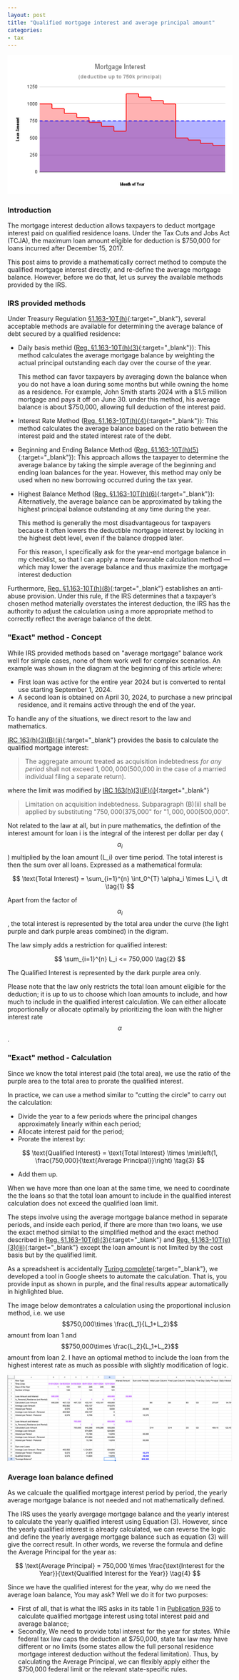 ```yaml
---
layout: post
title: "Qualified mortgage interest and average principal amount"
categories:
- tax
---
```


<img src="/assets/images/20250426-mortgage-interest.png"/>

### Introduction

The mortgage interest deduction allows taxpayers to deduct mortgage interest
paid on qualified residence loans. Under the Tax Cuts and Jobs Act (TCJA), the
maximum loan amount eligible for deduction is $750,000 for loans incurred after
December 15, 2017.

This post aims to provide a mathematically correct method to compute the
qualified mortgage interest directly, and re-define the average mortgage balance.
However, before we do that, let us survey the available methods provided by the
IRS.

### IRS provided methods

Under Treasury Regulation [§1.163-10T(h)][reg163]{:target="_blank"},
several acceptable methods are available for determining the average balance of debt secured by a qualified residence:

- Daily basis methid ([Reg. §1.163-10T(h)(3)][reg163]{:target="_blank"}): This method calculates the
  average mortgage balance by weighting the actual principal outstanding each
  day over the course of the year.

  This method can favor taxpayers
  by averaging down the balance when you do not have a loan during some months but
  while owning the home as a residence. For example, John Smith starts 2024 with a $1.5 million mortgage and pays it off on June 30.
  under this method, his average balance is about $750,000, allowing full deduction of the interest paid.

- Interest Rate Method ([Reg. §1.163-10T(h)(4)][reg163]{:target="_blank"}): This method calculates the
  average balance based on the ratio between the interest paid and the stated interest rate of the debt.

- Beginning and Ending Balance Method ([Reg. §1.163-10T(h)(5)][reg163]{:target="_blank"}): This approach
  allows the taxpayer to determine the average balance by taking the simple
  average of the beginning and ending loan balances for the year. However, this
  method may only be used when no new borrowing occurred during the tax year.

- Highest Balance Method ([Reg. §1.163-10T(h)(6)][reg163]{:target="_blank"}): Alternatively, the average
  balance can be approximated by taking the highest principal balance outstanding at any time during the year.

  This method is generally the most disadvantageous for taxpayers because it
  often lowers the deductible mortgage interest by locking in the highest debt
  level, even if the balance dropped later.

  For this reason, I specifically ask for the year-end mortgage balance in my
  checklist, so that I can apply a more favorable calculation method — which may
  lower the average balance and thus maximize the mortgage interest deduction

Furthermore, [Reg. §1.163-10T(h)(8)][reg163]{:target="_blank"} establishes an anti-abuse provision. Under
this rule, if the IRS determines that a taxpayer’s chosen method materially
overstates the interest deduction, the IRS has the authority to adjust the
calculation using a more appropriate method to correctly reflect the average
balance of the debt.

### "Exact" method - Concept

While IRS provided methods based on "average mortgage" balance work well
for simple cases, none of them work well for complex scenarios. An example was shown in the diagram at the beginning of this article where:

- First loan was active for the entire year 2024 but is converted to rental use starting September 1, 2024.
- A second loan is obtained on April 30, 2024, to purchase a new principal residence, and it remains active through the end of the year.

To handle any of the situations, we direct resort to the law and mathematics. 

[IRC 163(h)(3)(B)(ii)][irc163]{:target="_blank"} provides the basis to calculate the qualified mortgage interest:

>The aggregate amount treated as acquisition indebtedness _for any period_ shall not exceed $1,000,000 ($500,000 in the case of a married individual filing a separate return).

where the limit was modified by [IRC 163(h)(3)(F)(i)][irc163]{:target="_blank"}

> Limitation on acquisition indebtedness. Subparagraph (B)(ii) shall be applied by substituting "$750,000 ($375,000" for "$1,000,000 ($500,000".

Not related to the law at all, but in pure mathematics, the defintion of the interest amount for loan i is the integral of the interest per dollar per day ($$\alpha_i$$) multiplied by the loan amount (L_i)
over time period. The total interest is then the sum over all loans. Expressed as a mathematical formula:

$$
\text{Total Interest} = \sum_{i=1}^{n} \int_0^{T} \alpha_i \times L_i \, dt \tag{1}
$$

Apart from the factor of $$\alpha_i$$, the total interest is represented by the total area under the curve (the light purple and dark purple areas combined) in the digram.

The law simply adds a restriction for qualified interest: 

$$
\sum_{i=1}^{n} L_i <= 750,000 \tag{2}
$$

The Qualified Interest is represented by the dark purple area only.

Please note that the law only restricts the total loan amount eligible for the
deduction; it is up to us to choose which loan amounts to include, and how much
to include in the qualified interest calculation. We can either allocate
proportionally or allocate optimally by prioritizing the loan with the higher
interest rate $$\alpha$$.

### "Exact" method - Calculation

Since we know the total interest paid (the total area), we use the ratio of the
purple area to the total area to prorate the qualified interest.

In practice, we can use a method similar to "cutting the circle" to carry out the calculation:

- Divide the year to a few periods where the principal changes approximately linearly within each period;
- Allocate interest paid for the period;
- Prorate the interest by:

$$
\text{Qualified Interest} = \text{Total Interest} \times \min\left(1, \frac{750,000}{\text{Average Principal}}\right) \tag{3}
$$

- Add them up.

When we have more than one loan at the same time, we need to coordinate the
the loans so that the total loan amount to include in the qualified interest calculation
does not exceed the qualified loan limit.

The steps involve using the average mortgage balance method in separate periods, and inside
each period, if there are more than two loans, we use the exact method similat to the simplified method and the exact method described in
[Reg. §1.163-10T(d)(3)][reg163]{:target="_blank"}
and
[Reg. §1.163-10T(e)(3)(iii)][reg163]{:target="_blank"}
except the loan amount is not limited by the cost basis but by the qualified limit.

As a spreadsheet is accidentally [Turing complete][turing]{:target="_blank"},
we developed a tool in Google sheets to automate the calculation. That is, you provide input as shown in purple, and
the final results appear automatically in highlighted blue.

The image below demontrates a calculation using the proportional inclusion method, i.e. we use $$750,000\times \frac{L_1}{L_1+L_2}$$ amount from
loan 1 and $$750,000\times \frac{L_2}{L_1+L_2}$$ amount from loan 2. I have an optiomal method to include the loan from the highest interest rate
as much as possible with slightly modification of logic.

<img src="/assets/images/20250426-google-sheets.png"/>

### Average loan balance defined

As we calcuale the qualified mortgage interest period by period, the
yearly average mortgage balance is not needed and not mathematically defined.

The IRS uses the yearly avergage mortgage balance and the yearly interest to calculate the yearly qualified interest using Equation (3).
However, since the yearly qualified interest is already calculated, we can reverse the logic
and define the yearly avergage mortgage balance such as equation (3) will give the correct result.
In other words, we reverse the formula and define the Average Principal for the year as:

$$
\text{Average Principal} = 750,000 \times \frac{\text{Interest for the Year}}{\text{Qualified Interest for the Year}} \tag{4}
$$

Since we have the qualified interest for the year, why do we need the average loan balance, You may ask? Well we do it for two purposes:

- First of all, that is what the IRS asks in its table 1 in [Publication 936][pub936] to calculate qualified mortgage interest using
total interest paid and average balance;
- Secondly, We need to provide total interest for the year for states. While federal tax law caps the deduction at $750,000, state tax law may have different
or no limits (some states allow the full personal residence mortgage interest deduction without the federal limitation).
Thus, by calculating the Average Principal, we can flexibly apply either the $750,000 federal limit or the relevant state-specific rules.

[irc163]: https://www.taxnotes.com/research/federal/usc26/163
[pub936]: https://www.irs.gov/pub/irs-pdf/p936.pdf
[reg163]: https://www.taxnotes.com/research/federal/cfr26/1.163-10T
[turing]: https://en.wikipedia.org/wiki/Turing_completeness
